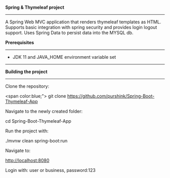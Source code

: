<b>Spring & Thymeleaf project</b>

* * * * *

A Spring Web MVC application that renders thymeleaf templates as HTML. Supports basic integration with spring security and provides login logout support. Uses Spring Data to persist data into the MYSQL db.

<b>Prerequisites</b>

* * * * *

-   JDK 11 and JAVA_HOME environment variable set

* * * * *

<b>Building the project</b>

* * * * *

Clone the repository:

<span color:blue;">
git clone <https://github.com/purshink/Spring-Boot-Thymeleaf-App></span>

Navigate to the newly created folder:

cd Spring-Boot-Thymeleaf-App

Run the project with:

./mvnw clean spring-boot:run

Navigate to:

[http://localhost:8080](http://localhost:8080/)

Login with: user or business,
password:123
